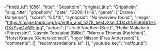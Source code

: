 {"tmdb_id": 10561, "title": "Gripsholm", "original_title": "Gripsholm", "slug_title": "gripsholm", "date": "2000-11-16", "genre": ["Drame / Romance"], "score": "6.0/10", "synopsis": "No overview found.", "image": "https://image.tmdb.org/t/p/w185_and_h278_bestv2/aLiCD4xhNE596QDHsOXxYypOwW5.jpg", "actors": ["Ulrich Noethen (Kurt)", "Heike Makatsch (Prinzessin)", "Jasmin Tabatabai (Billie)", "Marcus Thomas (Karlchen)", "Horst Krause (Generalkonsul)", "Inger Nilsson (Frau Andersson)"], "comments": [], "recommandations_id": [], "youtube_key": "notfound"}